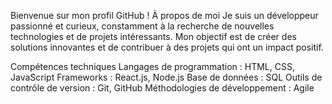 Bienvenue sur mon profil GitHub !
À propos de moi
Je suis un développeur passionné et curieux, constamment à la recherche de nouvelles technologies et de projets intéressants. Mon objectif est de créer des solutions innovantes et de contribuer à des projets qui ont un impact positif.

Compétences techniques
Langages de programmation : HTML, CSS, JavaScript
Frameworks : React.js, Node.js
Base de données : SQL
Outils de contrôle de version : Git, GitHub
Méthodologies de développement : Agile

<!--
**L-Ourabah/L-Ourabah** is a ✨ _special_ ✨ repository because its `README.md` (this file) appears on your GitHub profile.

Here are some ideas to get you started:

- 🔭 I’m currently working on ...
- 🌱 I’m currently learning ...
- 👯 I’m looking to collaborate on ...
- 🤔 I’m looking for help with ...
- 💬 Ask me about ...
- 📫 How to reach me: ...
- 😄 Pronouns: ...
- ⚡ Fun fact: ...
-->
